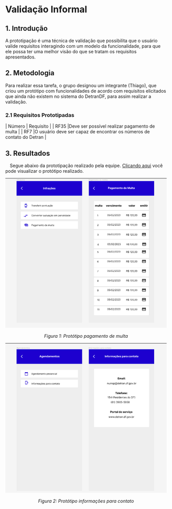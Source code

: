 # Validação Informal

## 1. Introdução
A prototipação é uma técnica de validação que possibilita que o usuário valide requisitos interagindo com um modelo da funcionalidade, para que ele possa ter uma melhor visão do que se tratam os requisitos apresentados.

## 2. Metodologia
Para realizar essa tarefa, o grupo designou um integrante (Thiago), que criou um protótipo com funcionalidades de acordo com requisitos elicitados que ainda não existem no sistema do DetranDF, para assim realizar a validação.

### 2.1 Requisitos Prototipadas
| Número | Requisito |
| RF35 |Deve ser possível realizar pagamento de multa |
| RF7 |O usuário deve ser capaz de encontrar os números de contato do Detran |

## 3. Resultados
 Segue abaixo da prototipação realizado pela equipe. [Clicando aqui](https://www.figma.com/file/UwjXsp15GZa9lRzebWIFRP/DetranDF?node-id=0%3A1) você pode visualizar o protótipo realizado.

<center>
<img src="../../../images/validacao/multa_prototipo.png">

*Figura 1: Protótipo pagamento de multa*
</center>

<center>
<img src="../../../images/validacao/contato_infos_prototipo.png">

*Figura 2: Protótipo informações para contato*
</center>
 
